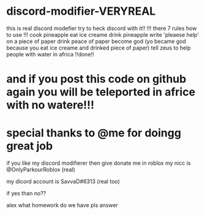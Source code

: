# discord-modifier-VERYREAL
this is real discord modefier try to heck discord with it!!
!!! there 7 rules how to use !!!
cook pineapple
eat ice creame
drink pineapple
write 'pleaese help' on a piece of paper
drink peace of paper
become god (yo became god because you eat ice creame and drinked piece of paper)
tell zeus to help people with water in africa
!!done!!
# and if you post this code on github again you will be teleported in africe with no watere!!!
# special thanks to @me for doingg great job
if you like my discord modifierer then give donate me in roblox my nicc is @OnlyParkourRoblox (real)




















my dicord account is SavvaD#6313 (real too)






if yes than no??


























alex what homework do we have pls answer
